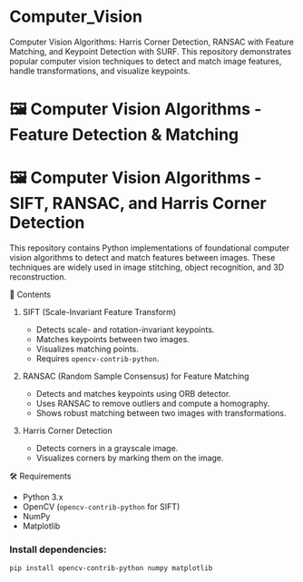 # Computer_Vision
Computer Vision Algorithms: Harris Corner Detection, RANSAC with Feature Matching, and Keypoint Detection with SURF. This repository demonstrates popular computer vision techniques to detect and match image features, handle transformations, and visualize keypoints.
# 🖼️ Computer Vision Algorithms - Feature Detection & Matching

# 🖼️ Computer Vision Algorithms - SIFT, RANSAC, and Harris Corner Detection

This repository contains Python implementations of foundational computer vision algorithms to detect and match features between images. These techniques are widely used in image stitching, object recognition, and 3D reconstruction.

📂 Contents

1. SIFT (Scale-Invariant Feature Transform)
   - Detects scale- and rotation-invariant keypoints.
   - Matches keypoints between two images.
   - Visualizes matching points.
   - Requires `opencv-contrib-python`.

2. RANSAC (Random Sample Consensus) for Feature Matching
   - Detects and matches keypoints using ORB detector.
   - Uses RANSAC to remove outliers and compute a homography.
   - Shows robust matching between two images with transformations.

3. Harris Corner Detection
   - Detects corners in a grayscale image.
   - Visualizes corners by marking them on the image.

🛠️ Requirements

- Python 3.x
- OpenCV (`opencv-contrib-python` for SIFT)
- NumPy
- Matplotlib

### Install dependencies:
```bash
pip install opencv-contrib-python numpy matplotlib
